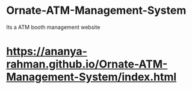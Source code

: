 # Ornate-ATM-Management-System
Its a ATM booth management website
# https://ananya-rahman.github.io/Ornate-ATM-Management-System/index.html

